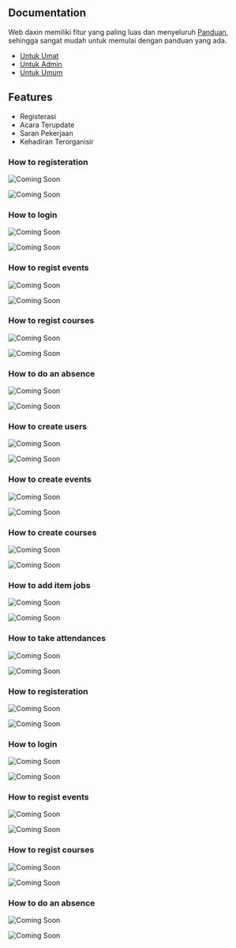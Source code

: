 
## Documentation

Web daxin memiliki fitur yang paling luas dan menyeluruh [Panduan]([untukumat](https://github.com/daxinfotang/panduan)), sehingga sangat mudah untuk memulai dengan panduan yang ada.

- [Untuk Umat](https://github.com/daxinfotang/panduan?tab=readme-ov-file#how-to-registeration)
- [Untuk Admin](https://github.com/daxinfotang/panduan/blob/main/README.md#how-to-create-users)
- [Untuk Umum](https://github.com/daxinfotang/panduan/blob/main/README.md#how-to-registeration-1)

## Features

- Registerasi
- Acara Terupdate
- Saran Pekerjaan
- Kehadiran Terorganisir

### How to registeration

![Coming Soon](https://via.placeholder.com/468x300?text=Coming+Soon)

![Coming Soon](https://via.placeholder.com/468x300?text=Coming+Soon)

### How to login

![Coming Soon](https://via.placeholder.com/468x300?text=Coming+Soon)

![Coming Soon](https://via.placeholder.com/468x300?text=Coming+Soon)

### How to regist events

![Coming Soon](https://via.placeholder.com/468x300?text=Coming+Soon)

![Coming Soon](https://via.placeholder.com/468x300?text=Coming+Soon)

### How to regist courses

![Coming Soon](https://via.placeholder.com/468x300?text=Coming+Soon)

![Coming Soon](https://via.placeholder.com/468x300?text=Coming+Soon)

### How to do an absence

![Coming Soon](https://via.placeholder.com/468x300?text=Coming+Soon)

![Coming Soon](https://via.placeholder.com/468x300?text=Coming+Soon)

### How to create users

![Coming Soon](https://via.placeholder.com/468x300?text=Coming+Soon)

![Coming Soon](https://via.placeholder.com/468x300?text=Coming+Soon)

### How to create events

![Coming Soon](https://via.placeholder.com/468x300?text=Coming+Soon)

![Coming Soon](https://via.placeholder.com/468x300?text=Coming+Soon)

### How to create courses

![Coming Soon](https://via.placeholder.com/468x300?text=Coming+Soon)

![Coming Soon](https://via.placeholder.com/468x300?text=Coming+Soon)

### How to add item jobs

![Coming Soon](https://via.placeholder.com/468x300?text=Coming+Soon)

![Coming Soon](https://via.placeholder.com/468x300?text=Coming+Soon)

### How to take attendances

![Coming Soon](https://via.placeholder.com/468x300?text=Coming+Soon)

![Coming Soon](https://via.placeholder.com/468x300?text=Coming+Soon)

### How to registeration

![Coming Soon](https://via.placeholder.com/468x300?text=Coming+Soon)

![Coming Soon](https://via.placeholder.com/468x300?text=Coming+Soon)

### How to login

![Coming Soon](https://via.placeholder.com/468x300?text=Coming+Soon)

![Coming Soon](https://via.placeholder.com/468x300?text=Coming+Soon)

### How to regist events

![Coming Soon](https://via.placeholder.com/468x300?text=Coming+Soon)

![Coming Soon](https://via.placeholder.com/468x300?text=Coming+Soon)

### How to regist courses

![Coming Soon](https://via.placeholder.com/468x300?text=Coming+Soon)

![Coming Soon](https://via.placeholder.com/468x300?text=Coming+Soon)

### How to do an absence

![Coming Soon](https://via.placeholder.com/468x300?text=Coming+Soon)

![Coming Soon](https://via.placeholder.com/468x300?text=Coming+Soon)
